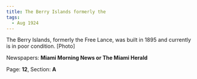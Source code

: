 ```yaml
---  
title: The Berry Islands formerly the  
tags:  
  - Aug 1924  
---  
```

  
The Berry Islands, formerly the Free Lance, was built in 1895 and currently is in poor condition. [Photo]  
  
Newspapers: **Miami Morning News or The Miami Herald**  
  
Page: **12**, Section: **A** 
